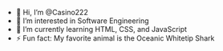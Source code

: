 - 👋 Hi, I’m @Casino222
- 👀 I’m interested in Software Engineering
- 🌱 I’m currently learning HTML, CSS, and JavaScript
- ⚡ Fun fact: My favorite animal is the Oceanic Whitetip Shark

<!---
Casino222/Casino222 is a ✨ special ✨ repository because its `README.md` (this file) appears on your GitHub profile.
You can click the Preview link to take a look at your changes.
--->
